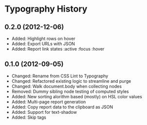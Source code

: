 Typography History
==================

0.2.0 (2012-12-06)
------------------

- Added: Highlight rows on hover
- Added: Export URLs with JSON
- Added: Report link states :active :focus :hover

0.1.0 (2012-09-05)
------------------

- Changed: Rename from CSS Lint to Typography
- Changed: Refactored existing logic to streamline and purge
- Changed: Walk document.body when collecting nodes
- Removed: Dummy sibling node testing of computed styles
- Added: New sorting alorithm based (mostly) on HSL color values
- Added: Multi-page report generation
- Added: Copy report data to the clipboard as JSON
- Added: Support for text-shadow
- Added: Skip <noscript> tags
